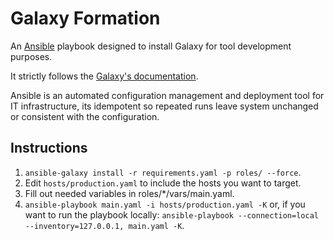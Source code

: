 # Galaxy Formation

An [Ansible](https://www.ansible.com) playbook designed to install Galaxy for
tool development purposes.

It strictly follows the
[Galaxy's documentation](https://galaxyproject.org/admin/get-galaxy/).

Ansible is an automated configuration management and deployment tool for IT
infrastructure, its idempotent so repeated runs leave system unchanged or
consistent with the configuration.

## Instructions

1. `ansible-galaxy install -r requirements.yaml -p roles/ --force`.
2. Edit `hosts/production.yaml` to include the hosts you want to target.
3. Fill out needed variables in roles/*/vars/main.yaml.
4. `ansible-playbook main.yaml -i hosts/production.yaml -K` or, if you want to
   run the playbook locally: `ansible-playbook --connection=local --inventory=127.0.0.1, main.yaml -K`.

